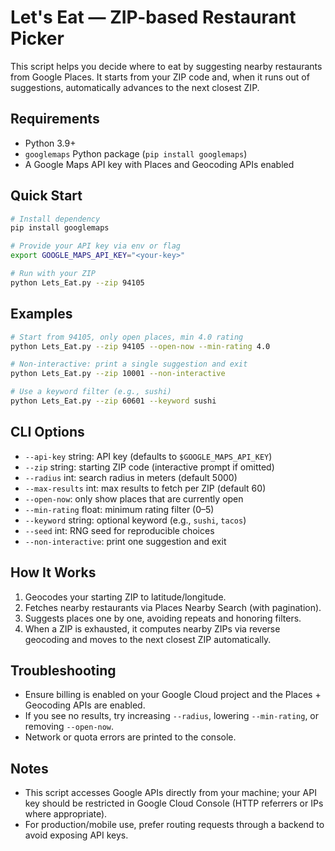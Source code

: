 # Let's Eat — ZIP-based Restaurant Picker

This script helps you decide where to eat by suggesting nearby restaurants from Google Places. It starts from your ZIP code and, when it runs out of suggestions, automatically advances to the next closest ZIP.

## Requirements
- Python 3.9+
- `googlemaps` Python package (`pip install googlemaps`)
- A Google Maps API key with Places and Geocoding APIs enabled

## Quick Start
```bash
# Install dependency
pip install googlemaps

# Provide your API key via env or flag
export GOOGLE_MAPS_API_KEY="<your-key>"

# Run with your ZIP
python Lets_Eat.py --zip 94105
```

## Examples
```bash
# Start from 94105, only open places, min 4.0 rating
python Lets_Eat.py --zip 94105 --open-now --min-rating 4.0

# Non-interactive: print a single suggestion and exit
python Lets_Eat.py --zip 10001 --non-interactive

# Use a keyword filter (e.g., sushi)
python Lets_Eat.py --zip 60601 --keyword sushi
```

## CLI Options
- `--api-key` string: API key (defaults to `$GOOGLE_MAPS_API_KEY`)
- `--zip` string: starting ZIP code (interactive prompt if omitted)
- `--radius` int: search radius in meters (default 5000)
- `--max-results` int: max results to fetch per ZIP (default 60)
- `--open-now`: only show places that are currently open
- `--min-rating` float: minimum rating filter (0–5)
- `--keyword` string: optional keyword (e.g., `sushi`, `tacos`)
- `--seed` int: RNG seed for reproducible choices
- `--non-interactive`: print one suggestion and exit

## How It Works
1. Geocodes your starting ZIP to latitude/longitude.
2. Fetches nearby restaurants via Places Nearby Search (with pagination).
3. Suggests places one by one, avoiding repeats and honoring filters.
4. When a ZIP is exhausted, it computes nearby ZIPs via reverse geocoding and moves to the next closest ZIP automatically.

## Troubleshooting
- Ensure billing is enabled on your Google Cloud project and the Places + Geocoding APIs are enabled.
- If you see no results, try increasing `--radius`, lowering `--min-rating`, or removing `--open-now`.
- Network or quota errors are printed to the console.

## Notes
- This script accesses Google APIs directly from your machine; your API key should be restricted in Google Cloud Console (HTTP referrers or IPs where appropriate).
- For production/mobile use, prefer routing requests through a backend to avoid exposing API keys.
